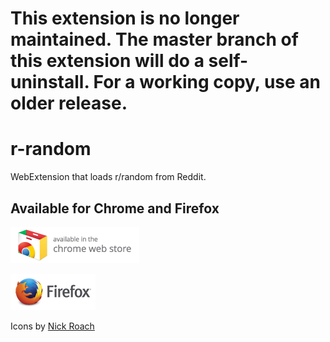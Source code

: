 # This extension is no longer maintained. The master branch of this extension will do a self-uninstall. For a working copy, use an older release.

# r-random
WebExtension that loads r/random from Reddit.  

## Available for Chrome and Firefox
 
[![Chrome Web Store](https://raw.githubusercontent.com/loganmarchione/r-random/master/icon_chrome_web_store.png)](https://chrome.google.com/webstore/detail/rrandom/gmhndeomijimbcjiooflbeegglaahcgi/)

[![Mozilla Add-Ons](https://raw.githubusercontent.com/loganmarchione/r-random/master/icon_firefox_amo.png)](https://addons.mozilla.org/en-US/firefox/addon/r-random/)


Icons by [Nick Roach](https://www.iconfinder.com/icons/1055072/dice_die_icon)
